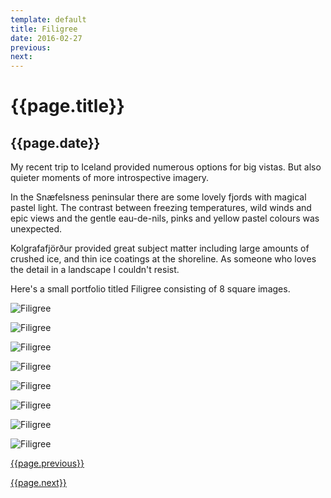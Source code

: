```yaml
---
template: default
title: Filigree
date: 2016-02-27
previous:
next:
---
```


# {{page.title}}

## {{page.date}}

My recent trip to Iceland provided numerous options for big vistas. But also quieter moments of more introspective imagery.

In the Snæfelsness peninsular there are some lovely fjords with magical pastel light. The contrast between freezing temperatures, wild winds and epic views and the gentle eau-de-nils, pinks and yellow pastel colours was unexpected.

Kolgrafafjörður provided great subject matter including large amounts of crushed ice, and thin ice coatings at the shoreline. As someone who loves the detail in a landscape I couldn't resist.

Here's a small portfolio titled Filigree consisting of 8 square images. 

![Filigree](filigree-1.webp "Filigree")

![Filigree](filigree-2.webp "Filigree")

![Filigree](filigree-3.webp "Filigree")

![Filigree](filigree-4.webp "Filigree")

![Filigree](filigree-5.webp "Filigree")

![Filigree](filigree-6.webp "Filigree")

![Filigree](filigree-7.webp "Filigree")

![Filigree](filigree-8.webp "Filigree")


[{{page.previous}}](2021-01-13-lip-chronicles-life-in-lockdown)

[{{page.next}}](2021-01-13-warped-topographies-ii)